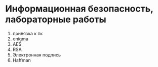 # Информационная безопасность, лабораторные работы
1.  привязка к пк
2.  enigma
3.  AES
4.  RSA
5.  Электронная подпись
6.  Haffman
